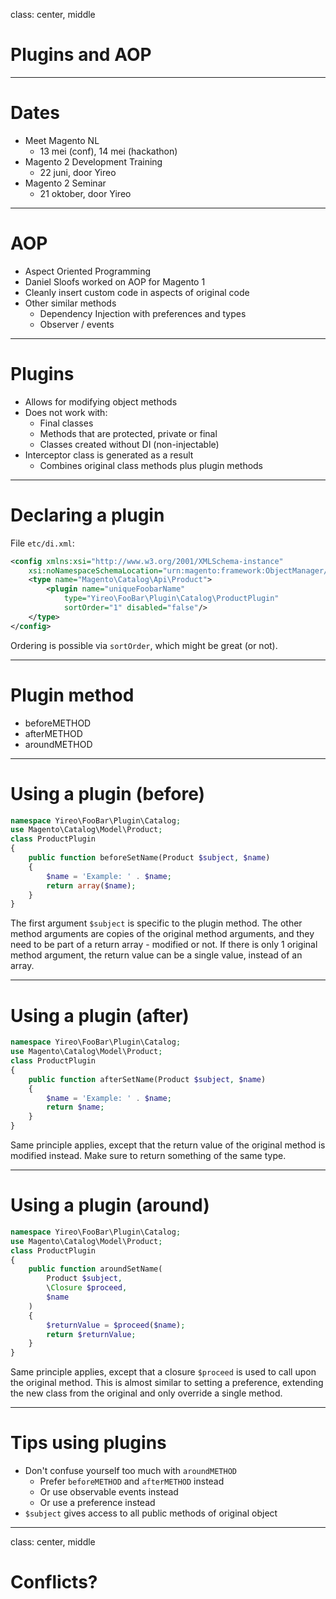 class: center, middle
# Plugins and AOP

---
# Dates
- Meet Magento NL
    - 13 mei (conf), 14 mei (hackathon)
- Magento 2 Development Training
    - 22 juni, door Yireo
- Magento 2 Seminar
    - 21 oktober, door Yireo

---
# AOP
- Aspect Oriented Programming
- Daniel Sloofs worked on AOP for Magento 1
- Cleanly insert custom code in aspects of original code
- Other similar methods
    - Dependency Injection with preferences and types
    - Observer / events

---
# Plugins
- Allows for modifying object methods
- Does not work with:
    + Final classes
    + Methods that are protected, private or final
    + Classes created without DI (non-injectable)
- Interceptor class is generated as a result
    + Combines original class methods plus plugin methods

---
# Declaring a plugin
File `etc/di.xml`:
```xml
<config xmlns:xsi="http://www.w3.org/2001/XMLSchema-instance" 
    xsi:noNamespaceSchemaLocation="urn:magento:framework:ObjectManager/etc/config.xsd">
    <type name="Magento\Catalog\Api\Product">
        <plugin name="uniqueFoobarName"
            type="Yireo\FooBar\Plugin\Catalog\ProductPlugin" 
            sortOrder="1" disabled="false"/>
    </type>
</config>
```
Ordering is possible via `sortOrder`, which might be great (or not).

---
# Plugin method
- beforeMETHOD
- afterMETHOD
- aroundMETHOD

---
# Using a plugin (before)
```php
namespace Yireo\FooBar\Plugin\Catalog;
use Magento\Catalog\Model\Product;
class ProductPlugin
{
    public function beforeSetName(Product $subject, $name)
    {
        $name = 'Example: ' . $name;
        return array($name);
    }
}
```
The first argument `$subject` is specific to the plugin method. The other method arguments are copies of the original method arguments, and they need to be part of a return array - modified or not. If there is only 1 original method argument, the return value can be a single value, instead of an array.

---
# Using a plugin (after)
```php
namespace Yireo\FooBar\Plugin\Catalog;
use Magento\Catalog\Model\Product;
class ProductPlugin
{
    public function afterSetName(Product $subject, $name)
    {
        $name = 'Example: ' . $name;
        return $name;
    }
}
```
Same principle applies, except that the return value of the original method is modified instead. Make sure to return something of the same type.

---
# Using a plugin (around)
```php
namespace Yireo\FooBar\Plugin\Catalog;
use Magento\Catalog\Model\Product;
class ProductPlugin
{
    public function aroundSetName(
        Product $subject,
        \Closure $proceed,
        $name
    )
    {
        $returnValue = $proceed($name);
        return $returnValue;
    }
}
```
Same principle applies, except that a closure `$proceed` is used to call upon the original method. This is almost similar to setting a preference, extending the new class from the original and only override a single method.

---
# Tips using plugins
- Don't confuse yourself too much with `aroundMETHOD`
    + Prefer `beforeMETHOD` and `afterMETHOD` instead
    + Or use observable events instead
    + Or use a preference instead
- `$subject` gives access to all public methods of original object

---
class: center, middle
# Conflicts?
